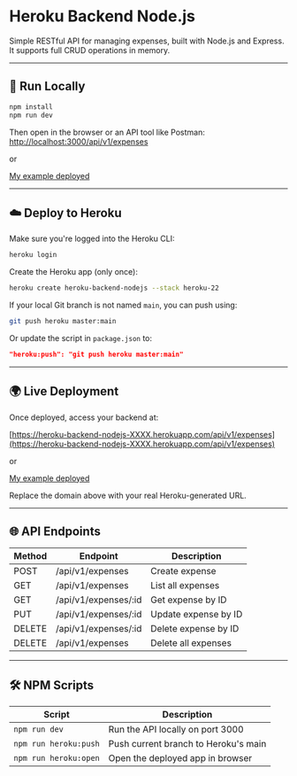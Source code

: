 # Heroku Backend Node.js

Simple RESTful API for managing expenses, built with Node.js and Express. It supports full CRUD operations in memory.

---

## 🚀 Run Locally

```bash
npm install
npm run dev
```

Then open in the browser or an API tool like Postman:  
[http://localhost:3000/api/v1/expenses](http://localhost:3000/api/v1/expenses)

or

[My example deployed](https://heroku-backend-nodejs-fd16668acdd6.herokuapp.com/api/v1/expenses)

---

## ☁️ Deploy to Heroku

Make sure you're logged into the Heroku CLI:

```bash
heroku login
```

Create the Heroku app (only once):

```bash
heroku create heroku-backend-nodejs --stack heroku-22
```

If your local Git branch is not named `main`, you can push using:

```bash
git push heroku master:main
```

Or update the script in `package.json` to:

```json
"heroku:push": "git push heroku master:main"
```


---

## 🌍 Live Deployment

Once deployed, access your backend at:

[https://heroku-backend-nodejs-XXXX.herokuapp.com/api/v1/expenses](https://heroku-backend-nodejs-XXXX.herokuapp.com/api/v1/expenses)

or

[My example deployed](https://heroku-backend-nodejs-fd16668acdd6.herokuapp.com/api/v1/expenses)

Replace the domain above with your real Heroku-generated URL.

---

## 🌐 API Endpoints

| Method | Endpoint               | Description          |
|--------|------------------------|----------------------|
| POST   | /api/v1/expenses       | Create expense       |
| GET    | /api/v1/expenses       | List all expenses    |
| GET    | /api/v1/expenses/:id   | Get expense by ID    |
| PUT    | /api/v1/expenses/:id   | Update expense by ID |
| DELETE | /api/v1/expenses/:id   | Delete expense by ID |
| DELETE | /api/v1/expenses       | Delete all expenses  |

---

## 🛠️ NPM Scripts

| Script               | Description                          |
|----------------------|--------------------------------------|
| `npm run dev`        | Run the API locally on port 3000     |
| `npm run heroku:push`| Push current branch to Heroku's main |
| `npm run heroku:open`| Open the deployed app in browser     |
